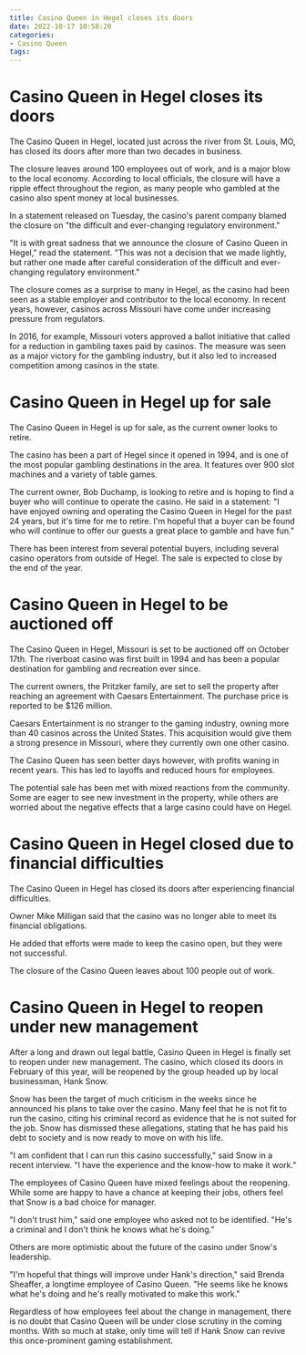 ```yaml
---
title: Casino Queen in Hegel closes its doors
date: 2022-10-17 10:58:20
categories:
- Casino Queen
tags:
---
```



#  Casino Queen in Hegel closes its doors

The Casino Queen in Hegel, located just across the river from St. Louis, MO, has closed its doors after more than two decades in business.

The closure leaves around 100 employees out of work, and is a major blow to the local economy. According to local officials, the closure will have a ripple effect throughout the region, as many people who gambled at the casino also spent money at local businesses.

In a statement released on Tuesday, the casino's parent company blamed the closure on "the difficult and ever-changing regulatory environment."

"It is with great sadness that we announce the closure of Casino Queen in Hegel," read the statement. "This was not a decision that we made lightly, but rather one made after careful consideration of the difficult and ever-changing regulatory environment."

The closure comes as a surprise to many in Hegel, as the casino had been seen as a stable employer and contributor to the local economy. In recent years, however, casinos across Missouri have come under increasing pressure from regulators.

In 2016, for example, Missouri voters approved a ballot initiative that called for a reduction in gambling taxes paid by casinos. The measure was seen as a major victory for the gambling industry, but it also led to increased competition among casinos in the state.

#  Casino Queen in Hegel up for sale

The Casino Queen in Hegel is up for sale, as the current owner looks to retire.

The casino has been a part of Hegel since it opened in 1994, and is one of the most popular gambling destinations in the area. It features over 900 slot machines and a variety of table games.

The current owner, Bob Duchamp, is looking to retire and is hoping to find a buyer who will continue to operate the casino. He said in a statement: "I have enjoyed owning and operating the Casino Queen in Hegel for the past 24 years, but it's time for me to retire. I'm hopeful that a buyer can be found who will continue to offer our guests a great place to gamble and have fun."

There has been interest from several potential buyers, including several casino operators from outside of Hegel. The sale is expected to close by the end of the year.

#  Casino Queen in Hegel to be auctioned off

The Casino Queen in Hegel, Missouri is set to be auctioned off on October 17th. The riverboat casino was first built in 1994 and has been a popular destination for gambling and recreation ever since.

The current owners, the Pritzker family, are set to sell the property after reaching an agreement with Caesars Entertainment. The purchase price is reported to be $126 million.

Caesars Entertainment is no stranger to the gaming industry, owning more than 40 casinos across the United States. This acquisition would give them a strong presence in Missouri, where they currently own one other casino.

The Casino Queen has seen better days however, with profits waning in recent years. This has led to layoffs and reduced hours for employees.

The potential sale has been met with mixed reactions from the community. Some are eager to see new investment in the property, while others are worried about the negative effects that a large casino could have on Hegel.

#  Casino Queen in Hegel closed due to financial difficulties

The Casino Queen in Hegel has closed its doors after experiencing financial difficulties.

Owner Mike Milligan said that the casino was no longer able to meet its financial obligations.

He added that efforts were made to keep the casino open, but they were not successful.

The closure of the Casino Queen leaves about 100 people out of work.

#  Casino Queen in Hegel to reopen under new management

After a long and drawn out legal battle, Casino Queen in Hegel is finally set to reopen under new management. The casino, which closed its doors in February of this year, will be reopened by the group headed up by local businessman, Hank Snow.

Snow has been the target of much criticism in the weeks since he announced his plans to take over the casino. Many feel that he is not fit to run the casino, citing his criminal record as evidence that he is not suited for the job. Snow has dismissed these allegations, stating that he has paid his debt to society and is now ready to move on with his life.

"I am confident that I can run this casino successfully," said Snow in a recent interview. "I have the experience and the know-how to make it work."

The employees of Casino Queen have mixed feelings about the reopening. While some are happy to have a chance at keeping their jobs, others feel that Snow is a bad choice for manager.

"I don't trust him," said one employee who asked not to be identified. "He's a criminal and I don't think he knows what he's doing."

Others are more optimistic about the future of the casino under Snow's leadership.

"I'm hopeful that things will improve under Hank's direction," said Brenda Sheaffer, a longtime employee of Casino Queen. "He seems like he knows what he's doing and he's really motivated to make this work."

Regardless of how employees feel about the change in management, there is no doubt that Casino Queen will be under close scrutiny in the coming months. With so much at stake, only time will tell if Hank Snow can revive this once-prominent gaming establishment.